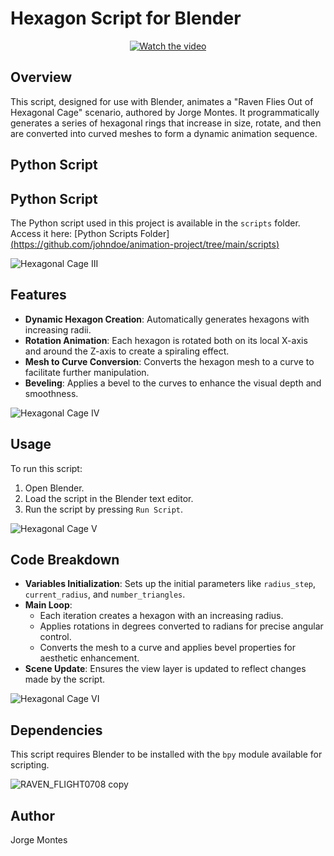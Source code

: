 # Hexagon Script for Blender

<p align="center">
  <a href="https://youtu.be/kbFGsYS4JtE">
    <img src="https://img.youtube.com/vi/kbFGsYS4JtE/hqdefault.jpg" alt="Watch the video">
  </a>
</p>

## Overview
This script, designed for use with Blender, animates a "Raven Flies Out of Hexagonal Cage" scenario, authored by Jorge Montes. It programmatically generates a series of hexagonal rings that increase in size, rotate, and then are converted into curved meshes to form a dynamic animation sequence.
## Python Script

## Python Script

The Python script used in this project is available in the `scripts` folder. Access it here: [Python Scripts Folder][(https://github.com/johndoe/animation-project/tree/main/scripts)
](https://github.com/JCM-Digital/Blender--Python_Designs/tree/main/Hexagon%20Python%20Script)

![Hexagonal Cage III](https://github.com/user-attachments/assets/3e9fab78-44af-46cf-964a-3a5226412794)

## Features
- **Dynamic Hexagon Creation**: Automatically generates hexagons with increasing radii.
- **Rotation Animation**: Each hexagon is rotated both on its local X-axis and around the Z-axis to create a spiraling effect.
- **Mesh to Curve Conversion**: Converts the hexagon mesh to a curve to facilitate further manipulation.
- **Beveling**: Applies a bevel to the curves to enhance the visual depth and smoothness.

![Hexagonal Cage IV](https://github.com/user-attachments/assets/dbd52efa-0704-403c-8e84-48a056cd6738)

## Usage
To run this script:
1. Open Blender.
2. Load the script in the Blender text editor.
3. Run the script by pressing `Run Script`.

![Hexagonal Cage V](https://github.com/user-attachments/assets/3b8a084c-2e76-4291-bf9e-f5b8c7868d9e)

## Code Breakdown
- **Variables Initialization**: Sets up the initial parameters like `radius_step`, `current_radius`, and `number_triangles`.
- **Main Loop**:
  - Each iteration creates a hexagon with an increasing radius.
  - Applies rotations in degrees converted to radians for precise angular control.
  - Converts the mesh to a curve and applies bevel properties for aesthetic enhancement.
- **Scene Update**: Ensures the view layer is updated to reflect changes made by the script.

![Hexagonal Cage VI](https://github.com/user-attachments/assets/79a0b717-62e7-42f2-b9c4-3ccbf5cd3701)

## Dependencies
This script requires Blender to be installed with the `bpy` module available for scripting.

![RAVEN_FLIGHT0708 copy](https://github.com/user-attachments/assets/48cf27db-dfa0-46ad-a28e-921513140b22)

## Author
Jorge Montes
